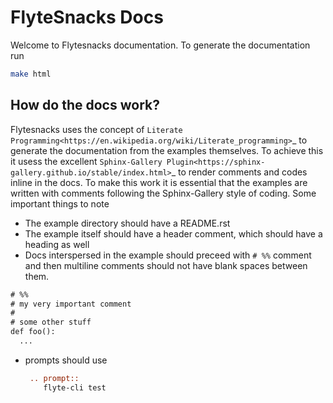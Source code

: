 # FlyteSnacks Docs
Welcome to Flytesnacks documentation. To generate the documentation run

```bash
make html
```

## How do the docs work?
Flytesnacks uses the concept of `Literate Programming<https://en.wikipedia.org/wiki/Literate_programming>`_  to generate the documentation from the examples themselves. To achieve this it usess the excellent `Sphinx-Gallery Plugin<https://sphinx-gallery.github.io/stable/index.html>`_ to render comments and codes inline in the docs. 
To make this work it is essential that the examples are written with comments following the Sphinx-Gallery style of coding. Some important things to note
 - The example directory should have a README.rst
 - The example itself should have a header comment, which should have a heading
   as well
 - Docs interspersed in the example should preceed with `# %%` comment and then
   multiline comments should not have blank spaces between them.
  ```rst
  # %%
  # my very important comment
  #
  # some other stuff
  def foo(): 
    ...
  ```
 - prompts should use 
   ```rst
    .. prompt::
       flyte-cli test
   ```

